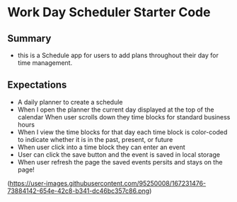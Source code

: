 # Work Day Scheduler Starter Code

## Summary
- this is a Schedule app for users to add plans throughout their day for time management.


## Expectations

- A daily planner to create a schedule
- When I open the planner the current day  displayed at the top of the calendar
When user scrolls down they  time blocks for standard business hours
- When I view the time blocks for that day each time block is color-coded to indicate whether it is in the past, present, or future
- When user click into a time block they can enter an event
- User can click the save button and  the event is saved in local storage
- When user refresh the page the saved events persits and stays on the page!
 
(https://user-images.githubusercontent.com/95250008/167231476-73884142-654e-42c8-b341-dc46bc357c86.png)
